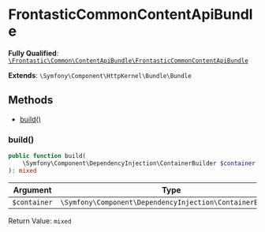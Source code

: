 #  FrontasticCommonContentApiBundle

**Fully Qualified**: [`\Frontastic\Common\ContentApiBundle\FrontasticCommonContentApiBundle`](../../../src/php/ContentApiBundle/FrontasticCommonContentApiBundle.php)

**Extends**: `\Symfony\Component\HttpKernel\Bundle\Bundle`

## Methods

* [build()](#build)

### build()

```php
public function build(
    \Symfony\Component\DependencyInjection\ContainerBuilder $container
): mixed
```

Argument|Type|Default|Description
--------|----|-------|-----------
`$container`|`\Symfony\Component\DependencyInjection\ContainerBuilder`||

Return Value: `mixed`

